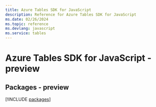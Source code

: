 ```yaml
---
title: Azure Tables SDK for JavaScript
description: Reference for Azure Tables SDK for JavaScript
ms.date: 02/26/2024
ms.topic: reference
ms.devlang: javascript
ms.service: tables
---
```

# Azure Tables SDK for JavaScript - preview
## Packages - preview
[!INCLUDE [packages](tables-index.md)]